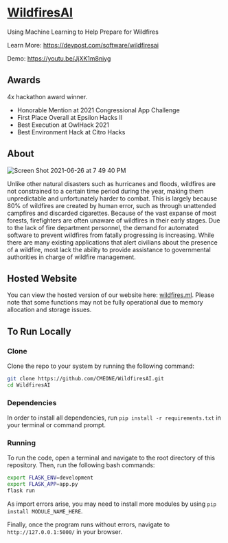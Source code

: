 
# [WildfiresAI](https://wildfires.ml/)

Using Machine Learning to Help Prepare for Wildfires

Learn More: https://devpost.com/software/wildfiresai

Demo: https://youtu.be/JjXK1m8niyg

## Awards
4x hackathon award winner.

* Honorable Mention at 2021 Congressional App Challenge
* First Place Overall at Epsilon Hacks II
* Best Execution at OwlHack 2021
* Best Environment Hack at Citro Hacks

## About

![Screen Shot 2021-06-26 at 7 49 40 PM](https://user-images.githubusercontent.com/56781484/123531219-a6c1a580-d6b7-11eb-984c-4d4d00a09088.png)

Unlike other natural disasters such as hurricanes and floods, wildfires are not constrained to a certain time period during the year, making them unpredictable and unfortunately harder to combat. This is largely because 80% of wildfires are created by human error, such as through unattended campfires and discarded cigarettes. Because of the vast expanse of most forests, firefighters are often unaware of wildfires in their early stages. Due to the lack of fire department personnel, the demand for automated software to prevent wildfires from fatally progressing is increasing. While there are many existing applications that alert civilians about the presence of a wildfire, most lack the ability to provide assistance to governmental authorities in charge of wildfire management.

## Hosted Website
You can view the hosted version of our website here: [wildfires.ml](https://wildfires.ml/). Please note that some functions may not be fully operational due to memory allocation and storage issues.

## To Run Locally

### Clone
Clone the repo to your system by running the following command:

```bash
git clone https://github.com/CMEONE/WildfiresAI.git
cd WildfiresAI
```

### Dependencies
In order to install all dependencies, run `pip install -r requirements.txt` in your terminal or command prompt. 

### Running
To run the code, open a terminal and navigate to the root directory of this repository. Then, run the following bash commands:

```bash
export FLASK_ENV=development
export FLASK_APP=app.py
flask run
```

As import errors arise, you may need to install more modules by using `pip install MODULE_NAME_HERE`.

Finally, once the program runs without errors, navigate to `http://127.0.0.1:5000/` in your browser.
